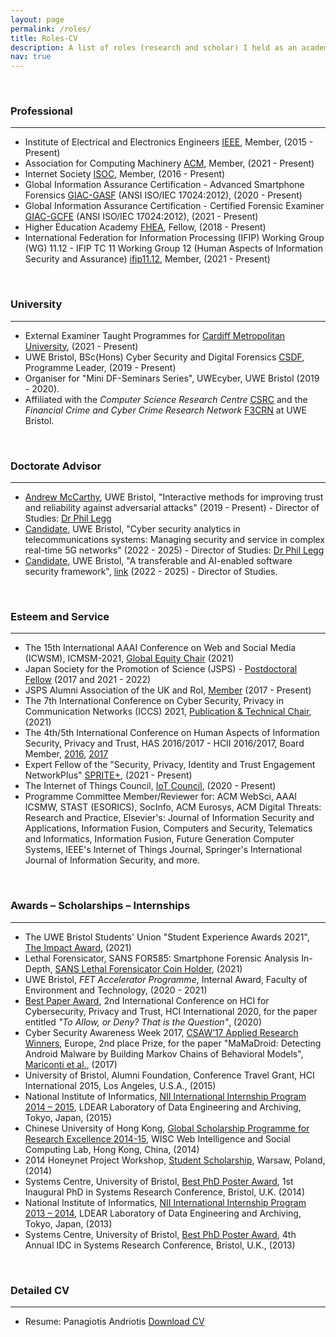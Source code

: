 ```yaml
---
layout: page
permalink: /roles/
title: Roles-CV
description: A list of roles (research and scholar) I held as an academic.
nav: true
---
```


<br>
<h3>Professional</h3>

---

* Institute of Electrical and Electronics Engineers [IEEE](https://www.ieee.org), Member, (2015 - Present)
* Association for Computing Machinery [ACM](https://www.acm.org), Member, (2021 - Present)
* Internet Society [ISOC](https://www.internetsociety.org), Member, (2016 - Present)
* Global Information Assurance Certification - Advanced Smartphone Forensics [GIAC-GASF](https://www.credly.com/users/panagiotis-andriotis/badges) (ANSI ISO/IEC 17024:2012), (2020 - Present)
* Global Information Assurance Certification - Certified Forensic Examiner [GIAC-GCFE](https://www.credly.com/users/panagiotis-andriotis/badges) (ANSI ISO/IEC 17024:2012), (2021 - Present)
* Higher Education Academy [FHEA](https://www.advance-he.ac.uk/fellowship/fellowship), Fellow, (2018 - Present)
* International Federation for Information Processing (IFIP) Working Group (WG) 11.12 - IFIP TC 11 Working Group 12 (Human Aspects of Information Security and Assurance) [ifip11.12](http://www.ifip11-12.org), Member, (2021 - Present)

<br>
<h3>University</h3>

---

* External Examiner Taught Programmes for [Cardiff Metropolitan University](https://www.cardiffmet.ac.uk/Pages/default.aspx), (2021 - Present)
* UWE Bristol, BSc(Hons) Cyber Security and Digital Forensics [CSDF](https://courses.uwe.ac.uk/G4H4/cyber-security-and-digital-forensics), Programme Leader, (2019 - Present)
* Organiser for "Mini DF-Seminars Series", UWEcyber, UWE Bristol  (2019 - 2020).
* Affiliated with the *Computer Science Research Centre* [CSRC](https://www.uwe.ac.uk/research/centres-and-groups/csrc) and the *Financial Crime and Cyber Crime Research Network* [F3CRN](https://www.uwe.ac.uk/research/centres-and-groups/global-crime-justice-security/financial-crime-network) at UWE Bristol. 

<br>
<h3>Doctorate Advisor</h3>

---

* [Andrew McCarthy](https://people.uwe.ac.uk/Person/Andrew6Mccarthy), UWE Bristol, "Interactive methods for improving trust and reliability against adversarial attacks" (2019 - Present) - Director of Studies: [Dr Phil Legg](https://people.uwe.ac.uk/Person/PhilLegg)
* [Candidate](https://www.uwe.ac.uk/research/postgraduate-research-study/how-to-apply/studentship-opportunities/cyber-security-analytics), UWE Bristol, "Cyber security analytics in telecommunications systems: Managing security and service in complex real-time 5G networks" (2022 - 2025) - Director of Studies: [Dr Phil Legg](https://people.uwe.ac.uk/Person/PhilLegg)
* [Candidate](https://www.uwe.ac.uk/research/postgraduate-research-study/how-to-apply/studentship-opportunities/transferable-and-ai-enabled-software-security-framework), UWE Bristol, "A transferable and AI-enabled software security framework", [link](https://www.uwe.ac.uk/research/postgraduate-research-study/how-to-apply/studentship-opportunities/transferable-and-ai-enabled-software-security-framework) (2022 - 2025) - Director of Studies.

<br>
<h3>Esteem and Service</h3>

---

* The 15th International AAAI Conference on Web and Social Media (ICWSM), ICMSM-2021, [Global Equity Chair](https://icwsm.org/2021/#organization) (2021)
* Japan Society for the Promotion of Science (JSPS) - [Postdoctoral Fellow](https://www.jsps.go.jp/english/e-ippan/index.html) (2017 and 2021 - 2022)
* JSPS Alumni Association of the UK and RoI, [Member](https://www.jsps.org/alumni_association/) (2017 - Present)
* The 7th International Conference on Cyber Security, Privacy in Communication Networks (ICCS) 2021, [Publication & Technical Chair](https://iccs2021.iaasse.org/committees.html), (2021)
* The 4th/5th International Conference on Human Aspects of Information Security, Privacy and Trust, HAS 2016/2017 - HCII 2016/2017, Board Member, [2016](http://2016.hci.international/has), [2017](http://2017.hci.international/has)
* Expert Fellow of the "Security, Privacy, Identity and Trust Engagement NetworkPlus" [SPRITE+](https://spritehub.org/expert-fellows/), (2021 - Present)
* The Internet of Things Council, [IoT Council](https://www.theinternetofthings.eu/panagiotis-andriotis), (2020 - Present)
* Programme Committee Member/Reviewer for: ACM WebSci, AAAI ICSMW, STAST (ESORICS), SocInfo, ACM Eurosys, ACM Digital Threats: Research and Practice, Elsevier's: Journal of Information Security and Applications, Information Fusion, Computers and Security, Telematics and Informatics, Information Fusion, Future Generation Computer Systems, IEEE's Internet of Things Journal, Springer's International Journal of Information Security, and more.

<br>
<h3>Awards – Scholarships – Internships</h3>

---

* The UWE Bristol Students' Union "Student Experience Awards 2021", [The Impact Award](https://www.thestudentsunion.co.uk/news/article/thesuatuwe/The-Student-Experience-Awards-Winners/), (2021)
* Lethal Forensicator, SANS FOR585: Smartphone Forensic Analysis In-Depth, [SANS Lethal Forensicator Coin Holder](https://www.sans.org/digital-forensics-incident-response/coin-holders/), (2021)
* UWE Bristol, *FET Accelerator Programme*, Internal Award, Faculty of Environment and Technology, (2020 - 2021)
* [Best Paper Award](https://2020.hci.international/hci-cpt-best-paper-award.html), 2nd International Conference on HCI for Cybersecurity, Privacy and Trust, HCI International 2020, for the paper entitled *"To Allow, or Deny? That is the Question"*, (2020)
* Cyber Security Awareness Week 2017, [CSAW’17 Applied Research Winners](https://esisar.grenoble-inp.fr/en/about/csaw-results), Europe, 2nd place Prize, for the paper "MaMaDroid: Detecting Android Malware by Building Markov Chains of Behavioral Models", [Mariconti et al.](/al-folio/assets/pdf/ndss17mama.pdf), (2017)
* University of Bristol, Alumni Foundation, Conference Travel Grant, HCI International 2015, Los Angeles, U.S.A., (2015)
* National Institute of Informatics, [NII International Internship Program 2014 – 2015](http://people.cs.bris.ac.uk/~oray/NII//), LDEAR Laboratory of Data Engineering and Archiving, Tokyo, Japan, (2015)
* Chinese University of Hong Kong, [Global Scholarship Programme for Research Excellence 2014-15](https://research-information.bris.ac.uk/en/activities/global-scholarship-programme-for-research-excellence-2014-15), WISC Web Intelligence and Social Computing Lab, Hong Kong, China, (2014)
* 2014 Honeynet Project Workshop, [Student Scholarship](https://research-information.bris.ac.uk/en/prizes/student-scholarship-for-the-2014-honeynet-project-workshop-in-war), Warsaw, Poland, (2014)
* Systems Centre, University of Bristol, [Best PhD Poster Award](https://research-information.bris.ac.uk/en/prizes/best-phd-poster-award), 1st Inaugural PhD in Systems Research Conference, Bristol, U.K. (2014)
* National Institute of Informatics, [NII International Internship Program 2013 – 2014](http://people.cs.bris.ac.uk/~oray/NII//), LDEAR Laboratory of Data Engineering and Archiving, Tokyo, Japan, (2013)
* Systems Centre, University of Bristol, [Best PhD Poster Award](https://research-information.bris.ac.uk/en/prizes/best-phd-poster-award-2), 4th Annual IDC in Systems Research Conference, Bristol, U.K., (2013)

<br>
<h3>Detailed CV</h3>

---

* Resume: Panagiotis Andriotis [Download CV](/al-folio/assets/pdf/panosCV.pdf)
